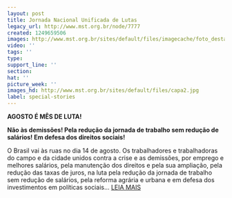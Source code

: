 ```yaml
---
layout: post
title: Jornada Nacional Unificada de Lutas
legacy_url: http://www.mst.org.br/node/7777
created: 1249659506
images: http://www.mst.org.br/sites/default/files/imagecache/foto_destaque/capa2.jpg
video: ''
tags: ''
type: 
support_line: ''
section: 
hat: ''
picture_week: ''
images_hd: http://www.mst.org.br/sites/default/files/capa2.jpg
label: special-stories
---
```

<b>AGOSTO É MÊS DE LUTA!


Não às demissões!
Pela redução da jornada de trabalho sem redução de salários!
Em defesa dos direitos sociais!</b>



O Brasil vai às ruas no dia 14 de agosto. Os trabalhadores e trabalhadoras do campo e da cidade unidos contra a crise e as demissões, por emprego e melhores salários, pela manutenção dos direitos e pela sua ampliação, pela redução das taxas de juros, na luta pela redução da jornada de trabalho sem redução de salários, pela reforma agrária e urbana e em defesa dos investimentos em políticas sociais...
<a href="http://www.mst.org.br/node/7779">LEIA MAIS</a>
